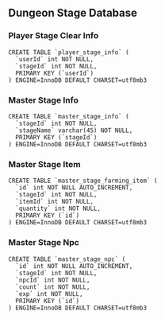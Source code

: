﻿## Dungeon Stage Database 
### Player Stage Clear Info 
```
CREATE TABLE `player_stage_info` (
  `userId` int NOT NULL,
  `stageId` int NOT NULL,
  PRIMARY KEY (`userId`)
) ENGINE=InnoDB DEFAULT CHARSET=utf8mb3
```

### Master Stage Info 
```
CREATE TABLE `master_stage_info` (
  `stageId` int NOT NULL,
  `stageName` varchar(45) NOT NULL,
  PRIMARY KEY (`stageId`)
) ENGINE=InnoDB DEFAULT CHARSET=utf8mb3
```

### Master Stage Item 
```
CREATE TABLE `master_stage_farming_item` (
  `id` int NOT NULL AUTO_INCREMENT,
  `stageId` int NOT NULL,
  `itemId` int NOT NULL,
  `quantity` int NOT NULL,
  PRIMARY KEY (`id`)
) ENGINE=InnoDB DEFAULT CHARSET=utf8mb3
```

### Master Stage Npc 
```
CREATE TABLE `master_stage_npc` (
  `id` int NOT NULL AUTO_INCREMENT,
  `stageId` int NOT NULL,
  `npcId` int NOT NULL,
  `count` int NOT NULL,
  `exp` int NOT NULL,
  PRIMARY KEY (`id`)
) ENGINE=InnoDB DEFAULT CHARSET=utf8mb3
```
